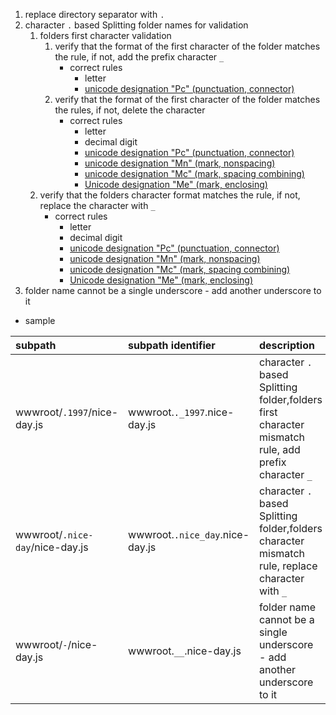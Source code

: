 1. replace directory separator with `.`
1. character `.` based Splitting folder names for validation
   1. folders first character validation
      1. verify that the format of the first character of the folder matches the rule, if not, add the prefix character `_`
         - correct rules
           - letter
           - [unicode designation "Pc" (punctuation, connector)](https://www.compart.com/en/unicode/category/Pc)
      1. verify that the format of the first character of the folder matches the rules, if not, delete the character
         - correct rules
           - letter
           - decimal digit
           - [unicode designation "Pc" (punctuation, connector)](https://www.compart.com/en/unicode/category/Pc)
           - [unicode designation "Mn" (mark, nonspacing)](https://www.compart.com/en/unicode/category/Mn)
           - [unicode designation "Mc" (mark, spacing combining)](https://www.compart.com/en/unicode/category/Mc)
           - [Unicode designation "Me" (mark, enclosing)](https://www.compart.com/en/unicode/category/Me)
   1. verify that the folders character format matches the rule, if not, replace the character with `_`
      - correct rules
        - letter
        - decimal digit
        - [unicode designation "Pc" (punctuation, connector)](https://www.compart.com/en/unicode/category/Pc)
        - [unicode designation "Mn" (mark, nonspacing)](https://www.compart.com/en/unicode/category/Mn)
        - [unicode designation "Mc" (mark, spacing combining)](https://www.compart.com/en/unicode/category/Mc)
        - [Unicode designation "Me" (mark, enclosing)](https://www.compart.com/en/unicode/category/Me)
1. folder name cannot be a single underscore - add another underscore to it

- sample

| subpath                         | subpath identifier              | description                                                                                          |
| :------------------------------ | :------------------------------ | :--------------------------------------------------------------------------------------------------- |
| wwwroot/`.1997`/nice-day.js     | wwwroot.`._1997`.nice-day.js    | character `.` based Splitting folder,folders first character mismatch rule, add prefix character `_` |
| wwwroot/`.nice-day`/nice-day.js | wwwroot.`.nice_day`.nice-day.js | character `.` based Splitting folder,folders character mismatch rule, replace character with `_`     |
| wwwroot/`-`/nice-day.js         | wwwroot.`__`.nice-day.js        | folder name cannot be a single underscore - add another underscore to it                             |
